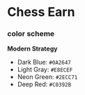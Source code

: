 # Chess Earn 
### color scheme
**Modern Strategy**  
- Dark Blue: `#0A2647`  
- Light Gray: `#E8ECEF`  
- Neon Green: `#2ECC71`  
- Deep Red: `#C0392B`  

